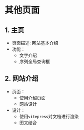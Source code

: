 
# 其他页面

## 1. 主页

+ 页面描述: 网站基本介绍
+ 功能：
    + 文字介绍
    + 序列全局查询框

## 2. 网站介绍
+ 页面：
    + 使用介绍页面
    + 网站设计
+ 设计：
    + 使用`vitepress`对文档进行渲染
    + 图文结合

